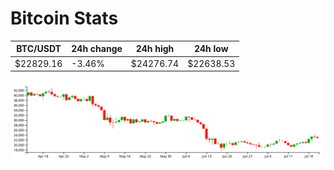 # Bitcoin Stats

BTC/USDT|24h change|24h high|24h low|
|---|---|---|---|
|$22829.16|-3.46%|$24276.74|$22638.53|

<img src="./chart.svg">

